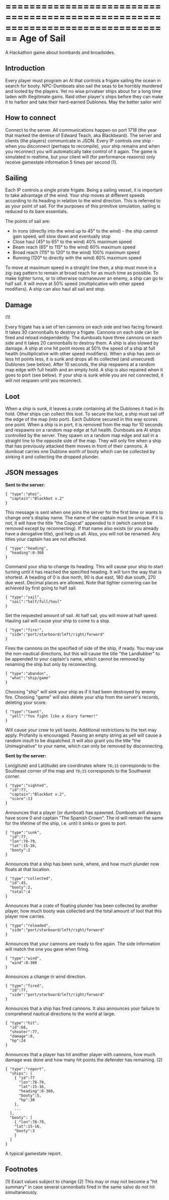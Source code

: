 ================================================================================
Age of Sail
================================================================================

A Hackathon game about bombards and broadsides.


Introduction
---------------------------------------------------------------------------------

Every player must program an AI that controls a frigate sailing the ocean in search for booty. NPC-Dumboats also sail the seas to be horribly murdered and looted by the players. Yet no wise privateer ships about for a long time laden with illegitimate gains. Raid other player's ships before they can make it to harbor and take their hard-earned Dublones. May the better sailor win!

How to connect
---------------------------------------------------------------------------------

Connect to the server. All communications happen on port 1718 (the year that marked the demise of Edward Teach, aka Blackbeard). The server and clients (the players) communicate in JSON. Every IP controls one ship - when you disconnect (perhaps to recompile), your ship remains and when you reconnect you will automatically take control of it again. The game is simulated in realtime, but your client will (for performance reasons) only receive gamestate information 5 times per second (1).


Sailing
--------------------------------------------------------------------------------

Each IP controls a single pirate frigate. Being a sailing vessel, it is important to take advantage of the wind. Your ship moves at different speeds according to its heading in relation to the wind direction. This is referred to as your point of sail. For the purposes of this primitive simulation, sailing is reduced to its bare essentials.

The points of sail are:
* In irons (directly into the wind up to 45° to the wind) - the ship cannot gain speed, will slow down and eventually stop
* Close haul (45° to 65° to the wind) 40% maximum speed
* Beam reach (65° to 115° to the wind) 60% maximum speed
* Broad reach (115° to 120° to the wind) 100% maximum speed
* Running (120° to directly with the wind) 80% maximum speed

To move at maximum speed in a straight line then, a ship must move in a zig-zag pattern to remain at broad reach for as much time as possible. To make tighter turns, or to otherwise outmaneuver an enemy, a ship can go to half sail. It will move at 50% speed (multiplicative with other speed modifiers). A ship can also haul all sail and stop.


Damage
-------------------------------------------------------------------------------------
(1)

Every frigate has a set of ten cannons on each side and two facing forward. It takes 30 cannonballs to destroy a frigate. Cannons on each side can be fired and reload independently. The dumboats have three cannons on each side and it takes 20 cannonballs to destroy them. A ship is also slowed by damage. A ship at one hit point moves at 50% the speed of a ship at full health (multiplicative with other speed modifiers). When a ship has zero or less hit points less, it is sunk and drops all its collected (and unsecured) Dublones (see below). After 10 seconds, the ship respawns at a random map edge with full health and an empty hold. A ship is also repaired when it goes to port (see below). If your ship is sunk while you are not connected, it will not respawn until you reconnect.


Loot
-------------------------------------------------------------------------------------

When a ship is sunk, it leaves a crate containing all the Dublones it had in its hold. Other ships can collect this loot. To secure the loot, a ship must sail off the edge of the map (into port). Each Dublone secured in this way scores one point. When a ship is in port, it is removed from the map for 10 seconds and respawns on a random map edge at full health. Dumboats are AI ships controlled by the server. They spawn on a random map edge and sail in a straight line to the opposite side of the map. They will only fire when a ship that has previously attacked them moves in front of their cannons. A dumboat carries one Dublone worth of booty which can be collected by sinking it and collecting the dropped plunder.


JSON messages
------------------------------------------------------------------------------------

**Sent to the server:**

    { "type":"ahoi",
      "captain":"Blackbot v.2"
    }
This message is sent when one joins the server for the first time or wants to change one's display name. The name of the captain must be unique. If it is not, it will have the title "the Copycat" appended to it (which cannot be removed except by reconnecting). If that name also exists (or you already have a derogative title), god help us all. Also, you will not be renamed. Any titles your captain has are not affected.

    { "type":"heading",
      "heading":0-360
    }
Command your ship to change its heading. This will cause your ship to start turning until it has reached the specified heading. It will turn the way that is shortest. A heading of 0 is due north, 90 is due east, 180 due south, 270 due west. Decimal places are allowed. Note that tighter cornering can be achieved by first going to half sail.

    { "type":"sail",
      "sail":"half/full/haul"
    }
Set the requested amount of sail. At half sail, you will move at half speed. Hauling sail will cause your ship to come to a stop.

    { "type":"fire!",
      "side":"port/starboard/left/right/forward"
    }
Fires the cannons on the specified of side of the ship, if ready. You may use the non-nautical directions, but this will cause the title "the Landlubber" to be appended to your captain's name, which cannot be removed by renaming the ship
but only by reconnecting.

    { "type":"abandon",
      "what":"ship/game"
    }
Choosing "ship" will sink your ship as if it had been destroyed by enemy fire. Choosing "game" will also delete your ship from the server's records, deleting your score.

    { "type":"taunt",
      "yell":"You fight like a diary farmer!"
    }
Will cause your crew to yell taunts. Additional restrictions to the text may apply. Profanity is encouraged. Passing an empty string as yell will cause a random insult to be dispatched. It will also grant you the title "the Unimaginative" to your name, which can only be removed by disconnecting.


**Sent by the server:**

Lon(gitute) and Lat(itude) are coordinates where `78;15` corresponds to the Southeast corner of the map and `79;15` corresponds to the Southwest corner.

    { "type":"sighted",
      "id":77,
      "captain":"Blackbot v.2",
      "score":13
    }
Announces that a player (or dumboat) has spawned. Dumboats will always have score 0 and captain "The Spanish Crown". The id will remain the same for the lifetime of the ship, i.e. until it sinks or goes to port.

    { "type":"sunk",
      "id":77,
      "lon":78-79,
      "lat":15-16,
      "booty":2
    }
Announces that a ship has been sunk, where, and how much plunder now floats at that location.

    { "type":"collected",
      "id":45,
      "booty":2,
      "total":4
    }
Announces that a crate of floating plunder has been collected by another player, how much booty was collected and the total amount of loot that this player now carries.

    { "type":"reloaded",
      "side":"port/starboard/left/right/forward"
    }
Announces that your cannons are ready to fire again. The side information will match the one you gave when firing.

    { "type":"wind",
      "wind":0-360
    }
Announces a change in wind direction.

    { "type":"fired",
      "id":77,
      "side":"port/starboard/left/right/forward"
    }
Announces that a ship has fired cannons. It also announces your failure to comprehend nautical directions to the world at large.

    { "type":"hit",
      "id":68,
      "shooter":77,
      "damage":8,
      "hp":24
    }
Announces that a player has hit another player with cannons, how much damage was done and how many hit points the defender has remaining. (2)

    { "type":"report",
      "ships": [ 
        { "id":77
          "lon":78-79,
          "lat":15-16,
          "heading":0-360,
          "booty":5,
          "hp":30
        },
        ...
      ],
      "booty": [
        { "lon":78-79,
        "lat":15-16,
        "booty":3
        }
      ]
    }
A typical gamestate report.

Footnotes
-------------------------------------------------------------------------------------------

(1) Exact values subject to change
(2) This may or may not become a "hit summary" in case several cannonballs fired in the same salvo do not hit simultaneously.
